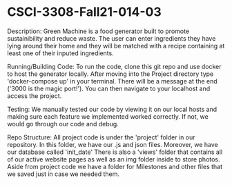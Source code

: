 # CSCI-3308-Fall21-014-03

Description: Green Machine is a food generator built to promote sustainibility and reduce waste. The user can enter ingredients they have lying around their home and they will be matched with a recipe containing at least one of their inputed ingredients.  

Running/Building Code: To run the code, clone this git repo and use docker to host the generator locally. 
After moving into the Project directory type 'docker-compose up' in your terminal. There will be a message at the end ('3000 is the magic port!'). You can then navigate to your localhost and access the project.

Testing: We manually tested our code by viewing it on our local hosts and making sure each feature we implemented worked correctly. If not, we would go through our code and debug. 

Repo Structure: All project code is under the 'project' folder in our repository. In this folder, we have our .js and json files. Moreover, we have our database called 'init_date' There is also a 'views' folder that contains all of our active website pages as well as an img folder inside to store photos. Aside from project code we have a folder for Milestones and other files that we saved just in case we needed them. 

